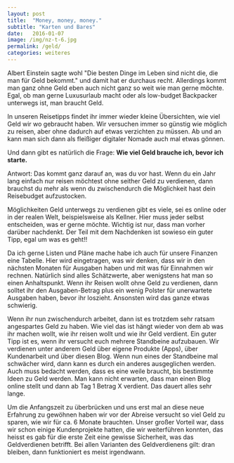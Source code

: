 ```yaml
---
layout: post
title:  "Money, money, money."
subtitle: "Karten und Bares"
date:   2016-01-07
image: /img/nz-t-6.jpg
permalink: /geld/
categories: weiteres
---
```



Albert Einstein sagte wohl "Die besten Dinge im Leben sind nicht die, die man für Geld bekommt." und damit hat er durchaus recht. Allerdings kommt man ganz ohne Geld eben auch nicht ganz so weit wie man gerne möchte. Egal, ob man gerne Luxusurlaub macht oder als low-budget Backpacker unterwegs ist, man braucht Geld. 

In unseren Reisetipps findet ihr immer wieder kleine Übersichten, wie viel Geld wir wo gebraucht haben. Wir versuchen immer so günstig wie möglich zu reisen, aber ohne dadurch auf etwas verzichten zu müssen. Ab und an kann man sich dann als fleißiger digitaler Nomade auch mal etwas gönnen. 

Und dann gibt es natürlich die Frage: **Wie viel Geld brauche ich, bevor ich starte.**

Antwort: Das kommt ganz darauf an, was du vor hast. Wenn du ein Jahr lang einfach nur reisen möchtest ohne seither Geld zu verdienen, dann brauchst du mehr als wenn du zwischendurch die Möglichkeit hast dein Reisebudget aufzustocken. 

Möglichkeiten Geld unterwegs zu verdienen gibt es viele, sei es online oder in der realen Welt, beispielsweise als Kellner. Hier muss jeder selbst entscheiden, was er gerne möchte. Wichtig ist nur, dass man vorher darüber nachdenkt. Der Teil mit dem Nachdenken ist sowieso ein guter Tipp, egal um was es geht!!

Da ich gerne Listen und Pläne mache habe ich auch für unsere Finanzen eine Tabelle. Hier wird eingetragen, was wir denken, dass wir in den nächsten Monaten für Ausgaben haben und mit was für Einnahmen wir rechnen. Natürlich sind alles Schätzwerte, aber wenigstens hat man so einen Anhaltspunkt. Wenn ihr Reisen wollt ohne Geld zu verdienen, dann solltet ihr den Ausgaben-Betrag plus ein wenig Polster für unerwartete Ausgaben haben, bevor ihr loszieht. Ansonsten wird das ganze etwas schwierig.

Wenn ihr nun zwischendurch arbeitet, dann ist es trotzdem sehr ratsam angespartes Geld zu haben. Wie viel das ist hängt wieder von dem ab was ihr machen wollt, wie ihr reisen wollt und wie ihr Geld verdient. Ein guter Tipp ist es, wenn ihr versucht euch mehrere Standbeine aufzubauen. Wir verdienen unter anderem Geld über eigene Produkte (Apps), über Kundenarbeit und über diesen Blog. Wenn nun eines der Standbeine mal schwächer wird, dann kann es durch ein anderes ausgeglichen werden. Auch muss bedacht werden, dass es eine weile braucht, bis bestimmte Ideen zu Geld werden. Man kann nicht erwarten, dass man einen Blog online stellt und dann ab Tag 1 Betrag X verdient. Das dauert alles sehr lange.

Um die Anfangszeit zu überbrücken und uns erst mal an diese neue Erfahrung zu gewöhnen haben wir vor der Abreise versucht so viel Geld zu sparen, wie wir für ca. 6 Monate brauchten. Unser großer Vorteil war, dass wir schon einige Kundenprojekte hatten, die wir weiterführen konnten, das heisst es gab für die erste Zeit eine gewisse Sicherheit, was das Geldverdienen betrifft. Bei allen Varianten des Geldverdienens gilt: dran bleiben, dann funktioniert es meist irgendwann. 


